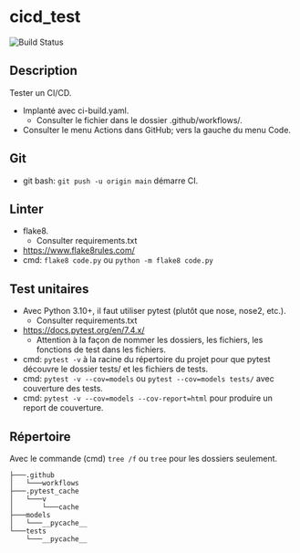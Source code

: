 # cicd_test

![Build Status](https://github.com/ugolabo/cicd_test/actions/workflows/ci-build.yaml/badge.svg)

## Description

Tester un CI/CD.

- Implanté avec ci-build.yaml.
	- Consulter le fichier dans le dossier .github/workflows/.
- Consulter le menu Actions dans GitHub; vers la gauche du menu Code.

## Git

- git bash: `git push -u origin main` démarre CI.

## Linter

- flake8.
	- Consulter requirements.txt
- https://www.flake8rules.com/
- cmd: `flake8 code.py` ou `python -m flake8 code.py`

## Test unitaires

- Avec Python 3.10+, il faut utiliser pytest (plutôt que nose, nose2, etc.).
	- Consulter requirements.txt
- https://docs.pytest.org/en/7.4.x/
	- Attention à la façon de nommer les dossiers, les fichiers, les fonctions de test dans les fichiers.
- cmd: `pytest -v` à la racine du répertoire du projet pour que pytest découvre le dossier tests/ et les fichiers de tests.
- cmd: `pytest -v --cov=models` ou `pytest --cov=models tests/` avec couverture des tests.
- cmd: `pytest -v --cov=models --cov-report=html` pour produire un report de couverture.

## Répertoire

Avec le commande (cmd) `tree /f` ou `tree` pour les dossiers seulement.

```text
├───.github
│   └───workflows
├───.pytest_cache
│   └───v
│       └───cache
├───models
│   └───__pycache__
└───tests
    └───__pycache__
```

